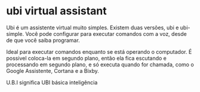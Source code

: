 # ubi virtual assistant



Ubi é um assistente virtual muito simples.
Existem duas versões, ubi e ubi-simple. 
Você pode configurar para executar comandos com a voz, desde de que você saiba programar.

Ideal para executar comandos enquanto se está operando o computador. É possivel coloca-la em segundo plano, então ela fica escutando e processando em segundo plano, e só executa quando for chamada, como o Google Assistente, Cortana e a Bixby. 




U.B.I significa UBI básica inteligência 
